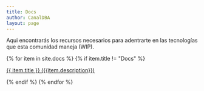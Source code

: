 ```yaml
---
title: Docs
author: CanalDBA
layout: page
---
```


Aqui encontrarás los recursos necesarios para adentrarte en las tecnologías
que esta comunidad maneja (WIP).


{% for item in site.docs %}
{% if item.title != "Docs" %}
<!--
  <h2>{{ item.title }}</h2>
  <p>{{ item.description }}</p>
-->  
  <p><a href="{{ item.url }}">{{ item.title }} ({{item.description}})</a></p>
{% endif %}
{% endfor %}
